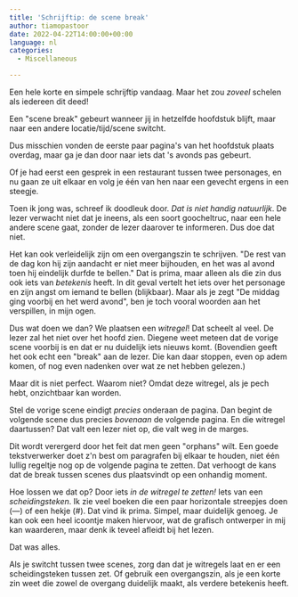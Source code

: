 ```yaml
---
title: 'Schrijftip: de scene break'
author: tiamopastoor
date: 2022-04-22T14:00:00+00:00
language: nl
categories:
  - Miscellaneous

---
```

Een hele korte en simpele schrijftip vandaag. Maar het zou _zoveel_ schelen als iedereen dit deed!

Een "scene break" gebeurt wanneer jij in hetzelfde hoofdstuk blijft, maar naar een andere locatie/tijd/scene switcht.

Dus misschien vonden de eerste paar pagina's van het hoofdstuk plaats overdag, maar ga je dan door naar iets dat 's avonds pas gebeurt.

Of je had eerst een gesprek in een restaurant tussen twee personages, en nu gaan ze uit elkaar en volg je één van hen naar een gevecht ergens in een steegje.

Toen ik jong was, schreef ik doodleuk door. _Dat is niet handig natuurlijk_. De lezer verwacht niet dat je ineens, als een soort goocheltruc, naar een hele andere scene gaat, zonder de lezer daarover te informeren. Dus doe dat niet.

Het kan ook verleidelijk zijn om een overgangszin te schrijven. "De rest van de dag kon hij zijn aandacht er niet meer bijhouden, en het was al avond toen hij eindelijk durfde te bellen." Dat is prima, maar alleen als die zin dus ook iets van _betekenis_ heeft. In dit geval vertelt het iets over het personage en zijn angst om iemand te bellen (blijkbaar). Maar als je zegt "De middag ging voorbij en het werd avond", ben je toch vooral woorden aan het verspillen, in mijn ogen.

Dus wat doen we dan? We plaatsen een _witregel_! Dat scheelt al veel. De lezer zal het niet over het hoofd zien. Diegene weet meteen dat de vorige scene voorbij is en dat er nu duidelijk iets nieuws komt. (Bovendien geeft het ook echt een "break" aan de lezer. Die kan daar stoppen, even op adem komen, of nog even nadenken over wat ze net hebben gelezen.)

Maar dit is niet perfect. Waarom niet? Omdat deze witregel, als je pech hebt, onzichtbaar kan worden.

Stel de vorige scene eindigt _precies_ onderaan de pagina. Dan begint de volgende scene dus precies _bovenaan_ de volgende pagina. En die witregel daartussen? Dat valt een lezer niet op, die valt weg in de marges.

Dit wordt verergerd door het feit dat men geen "orphans" wilt. Een goede tekstverwerker doet z'n best om paragrafen bij elkaar te houden, niet één lullig regeltje nog op de volgende pagina te zetten. Dat verhoogt de kans dat de break tussen scenes dus plaatsvindt op een onhandig moment.

Hoe lossen we dat op? Door iets _in de witregel te zetten!_ Iets van een _scheidingsteken_. Ik zie veel boeken die een paar horizontale streepjes doen (&#8212;) of een hekje (#). Dat vind ik prima. Simpel, maar duidelijk genoeg. Je kan ook een heel icoontje maken hiervoor, wat de grafisch ontwerper in mij kan waarderen, maar denk ik teveel afleidt bij het lezen.

Dat was alles. 

Als je switcht tussen twee scenes, zorg dan dat je witregels laat en er een scheidingsteken tussen zet. Of gebruik een overgangszin, als je een korte zin weet die zowel de overgang duidelijk maakt, als verdere betekenis heeft.